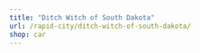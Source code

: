 ```yaml
---
title: "Ditch Witch of South Dakota"
url: /rapid-city/ditch-witch-of-south-dakota/
shop: car
---
```

